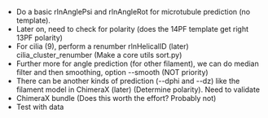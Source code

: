 - Do a basic rlnAnglePsi and rlnAngleRot for microtubule prediction (no template).
- Later on, need to check for polarity (does the 14PF template get right 13PF polarity)
- For cilia (9), perform a renumber rlnHelicalID (later) cilia_cluster_renumber (Make a core utils sort.py)
- Further more for angle prediction (for other filament), we can do median filter and then smoothing, option --smooth (NOT priority)
- There can be another kinds of prediction (--dphi and --dz) like the filament model in ChimeraX (later) (Determine polarity). Need to validate
- ChimeraX bundle (Does this worth the effort? Probably not)
- Test with data